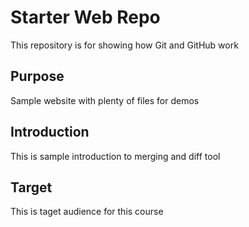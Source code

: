 # Starter Web Repo

This repository is for showing how Git and GitHub work

## Purpose

Sample website with plenty of files for demos

## Introduction

This is sample introduction to merging and diff tool

## Target

This is taget audience for this course
